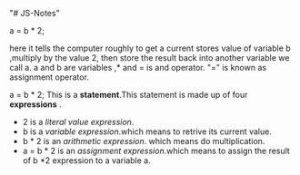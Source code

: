 "# JS-Notes"

a = b \* 2;

here it tells the computer roughly to get a current stores value of variable b ,multiply by the value 2, then store the result back into another variable we call a. a and b are variables ,\* and = is and operator. "=" is known as assignment operator.

a = b \* 2;
This is a **statement**.This statement is made up of four **expressions** .

- 2 is a _literal value expression_.
- b is a _variable expression_.which means to retrive its current value.
- b \* 2 is an _arithmetic expression_. which means do multiplication.
- a = b \* 2 is an _assignment expression_.which means to assign the result of b \*2 expression to a variable a.
